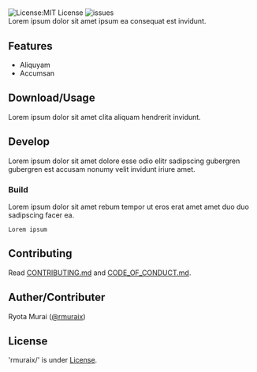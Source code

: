 #

![License:MIT License](https://img.shields.io/github/license/rmuraix/)
![issues](https://img.shields.io/github/issues/rmuraix/)  
Lorem ipsum dolor sit amet ipsum ea consequat est invidunt.

## Features

- Aliquyam
- Accumsan

## Download/Usage

Lorem ipsum dolor sit amet clita aliquam hendrerit invidunt.

## Develop

Lorem ipsum dolor sit amet dolore esse odio elitr sadipscing gubergren gubergren est accusam nonumy velit invidunt iriure amet.

### Build

Lorem ipsum dolor sit amet rebum tempor ut eros erat amet amet duo duo sadipscing facer ea.

```shell
Lorem ipsum
```

## Contributing

Read [CONTRIBUTING.md](/CONTRIBUTING.md) and [CODE_OF_CONDUCT.md](/CODE_OF_CONDUCT.md).

## Auther/Contributer

Ryota Murai ([@rmuraix](https://github.com/rmuraix))

## License

'rmuraix/' is under [ License](/LICENSE).
